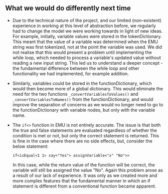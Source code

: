 ## What we would do differently next time

* Due to the technical nature of the project, and our limited (non-existent) experience in working at this level of abstraction before, we regularly had to change the model we were working towards in light of new ideas.
For example, initially, variable values were stored in the tokenDictionary. This meant that the value of a variable was determined when the EMU string was first tokenized, not at the point the variable was used. We did not realise that this would present a problem until implementing the while loop, which needed to process a variable's updated value without reading a new input string.
This led us to understand a deeper concept - the fundamental difference between the while loop and other functionality we had implemented, for example addition.

* Similarly, variables could be stored in the functionDictionary, which would then become more of a global dictionary. This would eliminate the need for the two functions ```_convertVariablesToValues()``` and ```_convertVariablesToNames()``` from the functionDictionary, and would improve the separation of concerns as we would no longer need to go to the functionDictionary with variable nodes, but only with the variable name.

* The ```if<>``` function in EMU is not entirely accurate. The issue is that both the true and false statements are evaluated regardless of whether the condition is met or not, but only the correct statement is returned. This is fine in the case where there are no side effects, but, consider the below statement:
    ```
    if<isEqual<1 1> say<"Yes"> assignVariable<"x" "No">>
    ```
  In this case, while the return value of the function will be correct, the variable will still be assigned the value "No".
  Again this problem arose as a result of our lack of experience. It was only as we created more and more complex features  that the fundamental manner in which  an if statement is different from a conventional function became apparent.
